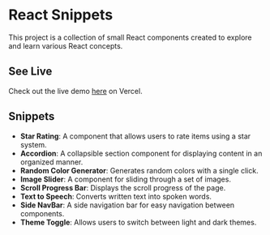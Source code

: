 # React Snippets

This project is a collection of small React components created to explore and learn various React concepts.

## See Live

Check out the live demo [here](#) on Vercel.

## Snippets

- **Star Rating**: A component that allows users to rate items using a star system.
- **Accordion**: A collapsible section component for displaying content in an organized manner.
- **Random Color Generator**: Generates random colors with a single click.
- **Image Slider**: A component for sliding through a set of images.
- **Scroll Progress Bar**: Displays the scroll progress of the page.
- **Text to Speech**: Converts written text into spoken words.
- **Side NavBar**: A side navigation bar for easy navigation between components.
- **Theme Toggle**: Allows users to switch between light and dark themes.
